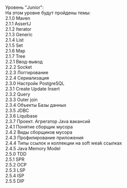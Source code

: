 Уровень "Junior":<br />
На этом уровне будут пройдены темы:<br />
2.1.0 Maven<br />
2.1.1 AssertJ<br />
2.1.2 Iterator<br />
2.1.3 Generic<br />
2.1.4 List<br />
2.1.5 Set<br />
2.1.6 Map<br />
2.1.7 Tree<br />
2.2.1 Ввод-вывод<br />
2.2.2 Socket<br />
2.2.3 Логгирование<br />
2.2.4 Сериализация<br />
2.3.0 Настройк PostgreSQL<br />
2.3.1 Create Update Insert<br />
2.3.2 Query<br />
2.3.3 Outer join<br />
2.3.4 Объекты Базы данных<br />
2.3.5 JDBC<br />
2.3.6 Liquibase<br />
2.3.7 Проект. Агрегатор Java вакансий<br />
2.4.1 Понятие сборщик мусора<br />
2.4.2 Виды сборщиков мусора<br />
2.4.3 Профилирование приложения<br />
2.4.4 Типы ссылок и коллекции на soft weak ссылках<br />
2.4.5 Java Memory Model<br />
2.5.0 TDD<br />
2.5.1 SPR<br />
2.5.2 OCP<br />
2.5.3 LSP<br />
2.5.4 ISP<br />
2.5.5 DIP<br />
